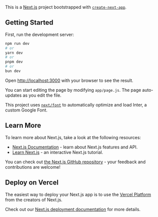 This is a [Next.js](https://nextjs.org/) project bootstrapped with [`create-next-app`](https://github.com/vercel/next.js/tree/canary/packages/create-next-app).

## Getting Started

First, run the development server:

```bash
npm run dev
# or
yarn dev
# or
pnpm dev
# or
bun dev
```

Open [http://localhost:3000](http://localhost:3000) with your browser to see the result.

You can start editing the page by modifying `app/page.js`. The page auto-updates as you edit the file.

This project uses [`next/font`](https://nextjs.org/docs/basic-features/font-optimization) to automatically optimize and load Inter, a custom Google Font.

## Learn More

To learn more about Next.js, take a look at the following resources:

- [Next.js Documentation](https://nextjs.org/docs) - learn about Next.js features and API.
- [Learn Next.js](https://nextjs.org/learn) - an interactive Next.js tutorial.

You can check out [the Next.js GitHub repository](https://github.com/vercel/next.js/) - your feedback and contributions are welcome!

## Deploy on Vercel

The easiest way to deploy your Next.js app is to use the [Vercel Platform](https://vercel.com/new?utm_medium=default-template&filter=next.js&utm_source=create-next-app&utm_campaign=create-next-app-readme) from the creators of Next.js.

Check out our [Next.js deployment documentation](https://nextjs.org/docs/deployment) for more details.


<!-- + Sửa transition (dòng 25 SliderProduct)
+ đổi nội dung của header section large (và các file liên quan: HomeAbout, VideoHighlights, HomeNewLetterSection)
+ đổi logo section header small ()
+ thêm framotion (About, category, promosection)
+ hiện thị phần giá là hết hàng khi hết hàng (list product, chỉnh sửa file css)
+ thêm 1 số thuộc tính trong global css (html)
- cài thư viện mới{
    
}

- sửa phần HomeCTASection thành cuộn poster
- sửa phần thông báo khi add order
- refresh trang khi xóa đơn hàng ở client -->